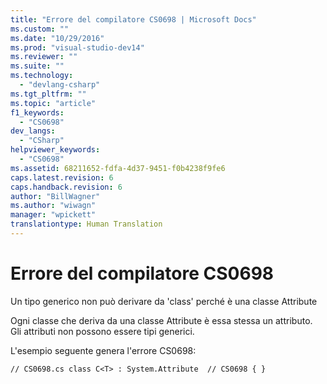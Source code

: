 ```yaml
---
title: "Errore del compilatore CS0698 | Microsoft Docs"
ms.custom: ""
ms.date: "10/29/2016"
ms.prod: "visual-studio-dev14"
ms.reviewer: ""
ms.suite: ""
ms.technology: 
  - "devlang-csharp"
ms.tgt_pltfrm: ""
ms.topic: "article"
f1_keywords: 
  - "CS0698"
dev_langs: 
  - "CSharp"
helpviewer_keywords: 
  - "CS0698"
ms.assetid: 68211652-fdfa-4d37-9451-f0b4238f9fe6
caps.latest.revision: 6
caps.handback.revision: 6
author: "BillWagner"
ms.author: "wiwagn"
manager: "wpickett"
translationtype: Human Translation
---
```

# Errore del compilatore CS0698
Un tipo generico non può derivare da 'class' perché è una classe Attribute  
  
 Ogni classe che deriva da una classe Attribute è essa stessa un attributo. Gli attributi non possono essere tipi generici.  
  
 L'esempio seguente genera l'errore CS0698:  
  
```  
// CS0698.cs class C<T> : System.Attribute  // CS0698 { }  
```